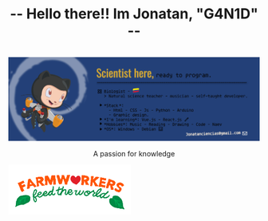 <!DOCTYPE html>
<html lang="en">
<title>Jonatan GitHub Profile</title>
	
<head>
<meta charset="utf-8" />
<title>sin título</title>
<meta name="generator" content="Geany 1.38" />
</head>

<body>
	<h1 align="center">-- Hello there!! Im Jonatan, "G4N1D" --</h1>
	<br>
	<div align="center">
		<img max-width="800" src="https://github.com/Jonatanciencias/Jonatanciencias/blob/360ef49dbbef24822393d34bf804e0a0e47d7fed/GitHub%20Banner.png"/>
		<br>
		<p font-size="2em" font-style="italic">A passion for knowledge</p>
	</div>
		<img height="100" alt="gif" alig="center" src="https://github.com/Jonatanciencias/Jonatanciencias/blob/0ca463b58204cd6cf31eb1ffd70df27b8ee58645/Farmer.gif"/>

</body>

</html>
